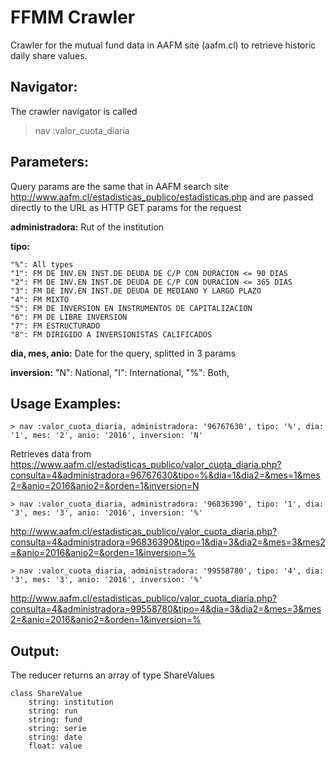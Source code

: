 # FFMM Crawler

Crawler for the mutual fund data in AAFM site (aafm.cl) to retrieve historic daily share values.

## Navigator:

The crawler navigator is called

> nav :valor_cuota_diaria

## Parameters:

Query params are the same that in AAFM search site http://www.aafm.cl/estadisticas_publico/estadisticas.php and are passed directly to the URL as HTTP GET params for the request

**administradora:** Rut of the institution

**tipo:**

    "%": All types
    "1": FM DE INV.EN INST.DE DEUDA DE C/P CON DURACION <= 90 DIAS
    "2": FM DE INV.EN INST.DE DEUDA DE C/P CON DURACION <= 365 DIAS
    "3": FM DE INV.EN INST.DE DEUDA DE MEDIANO Y LARGO PLAZO
    "4": FM MIXTO
    "5": FM DE INVERSION EN INSTRUMENTOS DE CAPITALIZACION
    "6": FM DE LIBRE INVERSION
    "7": FM ESTRUCTURADO
    "8": FM DIRIGIDO A INVERSIONISTAS CALIFICADOS



**dia, mes, anio:** Date for the query, splitted in 3 params

**inversion:**
        "N": National,
        "I": International,
        "%": Both,



## Usage Examples:

    > nav :valor_cuota_diaria, administradora: '96767630', tipo: '%', dia: '1', mes: '2', anio: '2016', inversion: 'N'

Retrieves data from https://www.aafm.cl/estadisticas_publico/valor_cuota_diaria.php?consulta=4&administradora=96767630&tipo=%&dia=1&dia2=&mes=1&mes2=&anio=2016&anio2=&orden=1&inversion=N



    > nav :valor_cuota_diaria, administradora: '96836390', tipo: '1', dia: '3', mes: '3', anio: '2016', inversion: '%'

http://www.aafm.cl/estadisticas_publico/valor_cuota_diaria.php?consulta=4&administradora=96836390&tipo=1&dia=3&dia2=&mes=3&mes2=&anio=2016&anio2=&orden=1&inversion=%

    > nav :valor_cuota_diaria, administradora: '99558780', tipo: '4', dia: '3', mes: '3', anio: '2016', inversion: '%'

http://www.aafm.cl/estadisticas_publico/valor_cuota_diaria.php?consulta=4&administradora=99558780&tipo=4&dia=3&dia2=&mes=3&mes2=&anio=2016&anio2=&orden=1&inversion=%

## Output:

The reducer returns an array of type ShareValues

    class ShareValue
        string: institution
        string: run
        string: fund
        string: serie
        string: date
        float: value